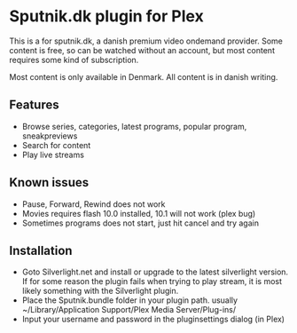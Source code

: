 Sputnik.dk plugin for Plex
==========================

This is a for sputnik.dk, a danish premium video ondemand provider. Some content is free, so can
be watched without an account, but most content requires some kind of subscription.

Most content is only available in Denmark. All content is in danish writing.

Features
--------

* Browse series, categories, latest programs, popular program, sneakpreviews
* Search for content
* Play live streams

Known issues
------------

* Pause, Forward, Rewind does not work
* Movies requires flash 10.0 installed, 10.1 will not work (plex bug)
* Sometimes programs does not start, just hit cancel and try again

Installation
------------

 *  Goto Silverlight.net and install or upgrade to the latest silverlight version.
    If for some reason the plugin fails when trying to play stream, it is most likely something
    with the Silverlight plugin.
 *  Place the Sputnik.bundle folder in your plugin path. 
    usually ~/Library/Application Support/Plex Media Server/Plug-ins/
 *  Input your username and password in the pluginsettings dialog (in Plex)
